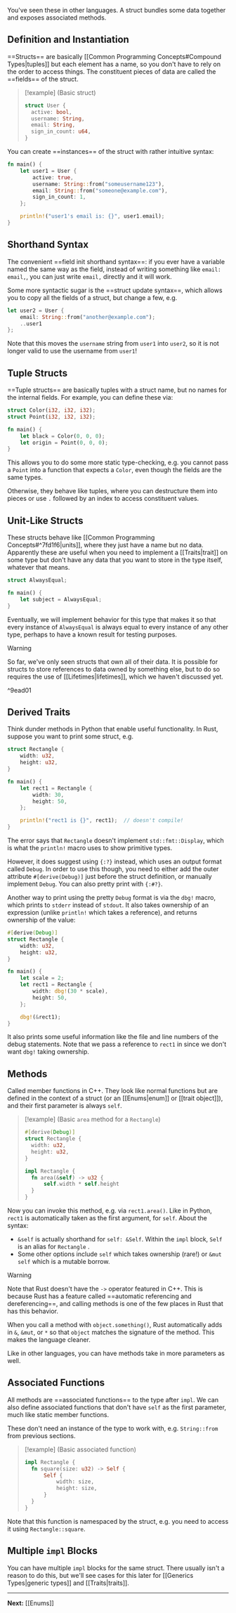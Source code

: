 You've seen these in other languages. A struct bundles some data together and exposes associated methods.

## Definition and Instantiation

==Structs== are basically [[Common Programming Concepts#Compound Types|tuples]] but each element has a name, so you don't have to rely on the order to access things. The constituent pieces of data are called the ==fields== of the struct.

> [!example] (Basic struct)
> 
> ```rust
> struct User {
> 	active: bool,
> 	username: String,
> 	email: String,
> 	sign_in_count: u64,
> }
> ```

You can create ==instances== of the struct with rather intuitive syntax:

```rust
fn main() {
	let user1 = User {
		active: true,
		username: String::from("someusername123"),
		email: String::from("someone@example.com"),
		sign_in_count: 1,
	};

	println!("user1's email is: {}", user1.email);
}
```

## Shorthand Syntax

The convenient ==field init shorthand syntax==: if you ever have a variable named the same way as the field, instead of writing something like `email: email,`, you can just write `email,` directly and it will work. 

Some more syntactic sugar is the ==struct update syntax==, which allows you to copy all the fields of a struct, but change a few, e.g.

```rust
let user2 = User {
	email: String::from("another@example.com");
	..user1
};
```

Note that this moves the `username` string from `user1` into `user2`, so it is not longer valid to use the username from `user1`!

## Tuple Structs

==Tuple structs== are basically tuples with a struct name, but no names for the internal fields. For example, you can define these via:

```rust
struct Color(i32, i32, i32);
struct Point(i32, i32, i32);

fn main() {
	let black = Color(0, 0, 0);
	let origin = Point(0, 0, 0);
}
```

This allows you to do some more static type-checking, e.g. you cannot pass a `Point` into a function that expects a `Color`, even though the fields are the same types.

Otherwise, they behave like tuples, where you can destructure them into pieces or use `.` followed by an index to access constituent values.

## Unit-Like Structs

These structs behave like [[Common Programming Concepts#^7fd1f6|units]], where they just have a name but no data. Apparently these are useful when you need to implement a [[Traits|trait]] on some type but don't have any data that you want to store in the type itself, whatever that means.

```rust
struct AlwaysEqual;

fn main() {
	let subject = AlwaysEqual;
}
```

Eventually, we will implement behavior for this type that makes it so that every instance of `AlwaysEqual` is always equal to every instance of any other type, perhaps to have a known result for testing purposes.

> [!warning]
> So far, we've only seen structs that own all of their data. It is possible for structs to store references to data owned by something else, but to do so requires the use of [[Lifetimes|lifetimes]], which we haven't discussed yet.

^9ead01


## Derived Traits

Think dunder methods in Python that enable useful functionality. In Rust, suppose you want to print some struct, e.g.

```rust
struct Rectangle {
	width: u32,
	height: u32,
}

fn main() {
	let rect1 = Rectangle {
		width: 30,
		height: 50,
	};

	println!("rect1 is {}", rect1);  // doesn't compile!
}
```

The error says that `Rectangle` doesn't implement `std::fmt::Display`, which is what the `println!` macro uses to show primitive types.

However, it does suggest using `{:?}` instead, which uses an output format called `Debug`. In order to use this though, you need to either add the outer attribute `#[derive(Debug)]` just before the struct definition, or manually implement `Debug`. You can also pretty print with `{:#?}`.

Another way to print using the pretty `Debug` format is via the `dbg!` macro, which prints to `stderr` instead of `stdout`. It also takes ownership of an expression (unlike `println!` which takes a reference), and returns ownership of the value:

```rust
#[derive(Debug)]
struct Rectangle {
	width: u32,
	height: u32,
}

fn main() {
	let scale = 2;
	let rect1 = Rectangle {
		width: dbg!(30 * scale),
		height: 50,
	};

	dbg!(&rect1);
}
```

It also prints some useful information like the file and line numbers of the debug statements. Note that we pass a reference to `rect1` in since we don't want `dbg!` taking ownership.

## Methods

Called member functions in C++. They look like normal functions but are defined in the context of a struct (or an [[Enums|enum]] or [[trait object]]), and their first parameter is always `self`.

> [!example] (Basic `area` method for a `Rectangle`)
> 
> ```rust
> #[derive(Debug)]
> struct Rectangle {
> 	width: u32,
> 	height: u32,
> }
> 
> impl Rectangle {
> 	fn area(&self) -> u32 {
> 		self.width * self.height
> 	}
> }
> ```

Now you can invoke this method, e.g. via `rect1.area()`. Like in Python, `rect1` is automatically taken as the first argument, for `self`. About the syntax:

* `&self` is actually shorthand for `self: &Self`. Within the `impl` block, `Self` is an alias for `Rectangle` .
* Some other options include `self` which takes ownership (rare!) or `&mut self` which is a mutable borrow.

> [!warning]
> Note that Rust doesn't have the `->` operator featured in C++. This is because Rust has a feature called ==automatic referencing and dereferencing==, and calling methods is one of the few places in Rust that has this behavior.
> 
> When you call a method with `object.something()`, Rust automatically adds in `&`, `&mut`, or `*` so that `object` matches the signature of the method. This makes the language cleaner.

Like in other languages, you can have methods take in more parameters as well.

## Associated Functions

All methods are ==associated functions== to the type after `impl`. We can also define associated functions that don't have `self` as the first parameter, much like static member functions.

These don't need an instance of the type to work with, e.g. `String::from` from previous sections.

> [!example] (Basic associated function)
> 
> ```rust
> impl Rectangle {
> 	fn square(size: u32) -> Self {
> 		Self {
> 			width: size,
> 			height: size,
> 		}
> 	}
> }
> ```
>

Note that this function is namespaced by the struct, e.g. you need to access it using `Rectangle::square`.

## Multiple `impl` Blocks

You can have multiple `impl` blocks for the same struct. There usually isn't a reason to do this, but we'll see cases for this later for [[Generics Types|generic types]] and [[Traits|traits]].

---

**Next:** [[Enums]]